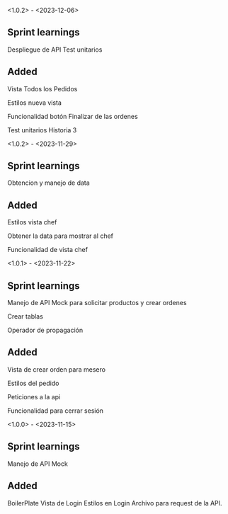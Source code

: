 <1.0.2> - <2023-12-06>


## Sprint learnings

Despliegue de API
Test unitarios

## Added

Vista Todos los Pedidos

Estilos nueva vista 

Funcionalidad botón Finalizar de las ordenes

Test unitarios Historia 3


<1.0.2> - <2023-11-29>


## Sprint learnings

Obtencion y manejo de data

## Added

Estilos vista chef

Obtener la data para mostrar al chef 

Funcionalidad de vista chef


<1.0.1> - <2023-11-22>


## Sprint learnings
Manejo de API Mock para solicitar productos y crear ordenes

Crear tablas 

Operador de propagación


## Added
Vista de crear orden para mesero

Estilos del pedido

Peticiones a la api

Funcionalidad para cerrar sesión 


<1.0.0> - <2023-11-15>


## Sprint learnings
Manejo de API Mock


## Added
BoilerPlate
Vista de Login
Estilos en Login
Archivo para request de la API.


